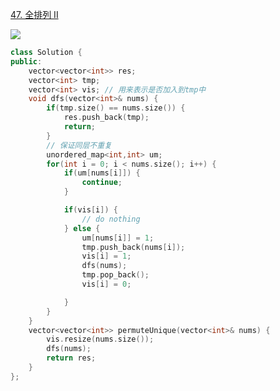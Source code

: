 [47. 全排列 II](https://leetcode.cn/problems/permutations-ii/)

![](https://blog-img-zbt.oss-cn-beijing.aliyuncs.com/picture/wuyang/202312211511312.png)

```c++
class Solution {
public:
    vector<vector<int>> res;
    vector<int> tmp;
    vector<int> vis; // 用来表示是否加入到tmp中
    void dfs(vector<int>& nums) {
        if(tmp.size() == nums.size()) {
            res.push_back(tmp);
            return;
        }
        // 保证同层不重复
        unordered_map<int,int> um;
        for(int i = 0; i < nums.size(); i++) {
            if(um[nums[i]]) {
                continue;
            }

            if(vis[i]) {
                // do nothing
            } else {
                um[nums[i]] = 1;
                tmp.push_back(nums[i]);
                vis[i] = 1;
                dfs(nums);
                tmp.pop_back();
                vis[i] = 0;

            }
        }
    }
    vector<vector<int>> permuteUnique(vector<int>& nums) {
        vis.resize(nums.size());
        dfs(nums);
        return res;
    }
};
```

